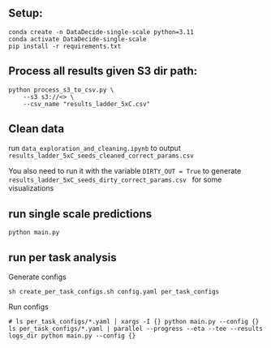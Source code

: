 ## Setup:
```
conda create -n DataDecide-single-scale python=3.11
conda activate DataDecide-single-scale
pip install -r requirements.txt
```

## Process all results given S3 dir path:
```
python process_s3_to_csv.py \
    --s3 s3://<> \
    --csv_name "results_ladder_5xC.csv"
```

## Clean data

run `data_exploration_and_cleaning.ipynb` to output `results_ladder_5xC_seeds_cleaned_correct_params.csv`

You also need to run it with the variable `DIRTY_OUT = True` to generate `results_ladder_5xC_seeds_dirty_correct_params.csv ` for some visualizations

## run single scale predictions

```
python main.py
```

## run per task analysis

Generate configs 
```
sh create_per_task_configs.sh config.yaml per_task_configs
```

Run configs
```
# ls per_task_configs/*.yaml | xargs -I {} python main.py --config {}
ls per_task_configs/*.yaml | parallel --progress --eta --tee --results logs_dir python main.py --config {}
```
